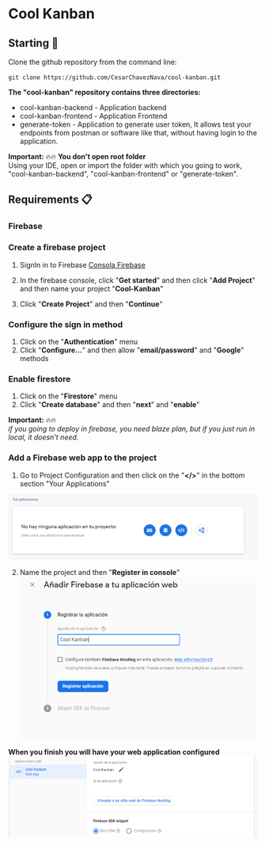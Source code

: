 # Cool Kanban

## Starting 🚀

Clone the github repository from the command line:

```
git clone https://github.com/CesarChavezNava/cool-kanban.git
```

__The "cool-kanban" repository contains three directories:__
* cool-kanban-backend - Application backend
* cool-kanban-frontend - Application Frontend
* generate-token - Application to generate user token, It allows  test your endpoints from postman or software like that, without having login to the application.

__Important:__ 🔥🔥 __You don't open root folder__   
Using your IDE, open or import the folder with which you going to work, "cool-kanban-backend", "cool-kanban-frontend" or "generate-token".

## Requirements 📋

### __Firebase__

### Create a firebase project
1. SignIn in to Firebase [Consola Firebase](https://console.firebase.google.com/)

2. In the firebase console, click "__Get started__" and then click "__Add Project__" and then name your project "__Cool-Kanban__"

3. Click "__Create Project__" and then "__Continue__"

### Configure the sign in method
1. Click on the "__Authentication__" menu
2. Click "__Configure...__" and then allow "__email/password__" and "__Google__" methods

### Enable firestore
1. Click on the "__Firestore__" menu
2. Click "__Create database__" and then "__next__" and "__enable__"

__Important:__ 🔥🔥  
_if you going to deploy in firebase, you need blaze plan, but if you just run in local, it doesn't need._ 

### Add a Firebase web app to the project
1. Go to Project Configuration and then click on the "__</>__" in the bottom section "Your Applications"

![Your Apps](https://github.com/CesarChavezNava/cool-kanban/blob/master/screenshots/yourApplications.PNG?raw=true)

2. Name the project and then "__Register in console__"  
![Name App](https://github.com/CesarChavezNava/cool-kanban/blob/master/screenshots/addApplication1.PNG?raw=true)

__When you finish you will have your web application configured__
![Apps](https://github.com/CesarChavezNava/cool-kanban/blob/master/screenshots/addApplication2.PNG?raw=true)
